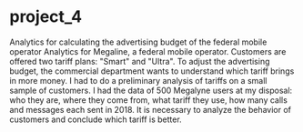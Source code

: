 # project_4
Analytics for calculating the advertising budget of the federal mobile operator
Analytics for Megaline, a federal mobile operator. Customers are offered two tariff plans: "Smart" and "Ultra". To adjust the advertising budget, the commercial department wants to understand which tariff brings in more money.
I had to do a preliminary analysis of tariffs on a small sample of customers. I had the data of 500 Megalyne users at my disposal: who they are, where they come from, what tariff they use, how many calls and messages each sent in 2018. It is necessary to analyze the behavior of customers and conclude which tariff is better.
